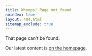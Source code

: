 ```yaml
---
title: Whoops! Page not found
noindex: true
layout: 404.html
sitemap_exclude: true
---
```


That page can't be found.

Our latest content is [on the homepage](/).